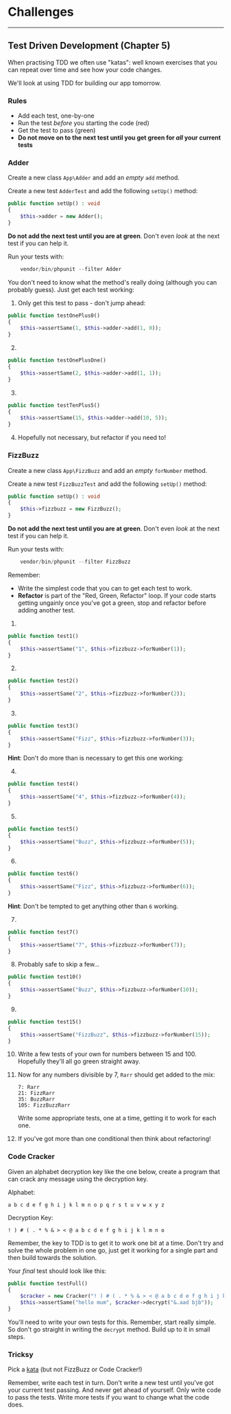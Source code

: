 # Challenges

---

## Test Driven Development (Chapter 5)

When practising TDD we often use "katas": well known exercises that you can repeat over time and see how your code changes.

We'll look at using TDD for building our app tomorrow.

### Rules

- Add each test, one-by-one
- Run the test *before* you starting the code (red)
- Get the test to pass (green)
- **Do not move on to the next test until you get green for *all* your current tests**


### Adder

Create a new class `App\Adder` and add an *empty* `add` method.

Create a new test `AdderTest` and add the following `setUp()` method:

```php
public function setUp() : void
{
    $this->adder = new Adder();
}
```

**Do not add the next test until you are at green**. Don't even *look* at the next test if you can help it.

Run your tests with:

```php
    vendor/bin/phpunit --filter Adder
```

You don't need to know what the method's really doing (although you can probably guess). Just get each test working:

1) Only get this test to pass - don't jump ahead:

```php
public function testOnePlus0()
{
    $this->assertSame(1, $this->adder->add(1, 0));
}
```

2)

```php
public function testOnePlusOne()
{
    $this->assertSame(2, $this->adder->add(1, 1));
}
```

3)

```php
public function testTenPlus5()
{
    $this->assertSame(15, $this->adder->add(10, 5));
}
```

4) Hopefully not necessary, but refactor if you need to!


### FizzBuzz

Create a new class `App\FizzBuzz` and add an *empty* `forNumber` method.

Create a new test `FizzBuzzTest` and add the following `setUp()` method:

```php
public function setUp() : void
{
    $this->fizzbuzz = new FizzBuzz();
}
```


**Do not add the next test until you are at green**. Don't even *look* at the next test if you can help it.

Run your tests with:

```php
    vendor/bin/phpunit --filter FizzBuzz
```

Remember:

- Write the simplest code that you can to get each test to work.
- **Refactor** is part of the "Red, Green, Refactor" loop. If your code starts getting ungainly once you've got a green, stop and refactor before adding another test.

1)

```php
public function test1()
{
    $this->assertSame("1", $this->fizzbuzz->forNumber(1));
}
```

2)

```php
public function test2()
{
    $this->assertSame("2", $this->fizzbuzz->forNumber(2));
}
```

3)

```php
public function test3()
{
    $this->assertSame("Fizz", $this->fizzbuzz->forNumber(3));
}
```

**Hint**: Don't do more than is necessary to get this one working:


4)

```php
public function test4()
{
    $this->assertSame("4", $this->fizzbuzz->forNumber(4));
}
```

5)

```php
public function test5()
{
    $this->assertSame("Buzz", $this->fizzbuzz->forNumber(5));
}
```

6)

```php
public function test6()
{
    $this->assertSame("Fizz", $this->fizzbuzz->forNumber(6));
}
```

**Hint**: Don't be tempted to get anything other than `6` working.

7)

```php
public function test7()
{
    $this->assertSame("7", $this->fizzbuzz->forNumber(7));
}
```

8) Probably safe to skip a few...

```php
public function test10()
{
    $this->assertSame("Buzz", $this->fizzbuzz->forNumber(10));
}
```

9)

```php
public function test15()
{
    $this->assertSame("FizzBuzz", $this->fizzbuzz->forNumber(15));
}
```

10) Write a few tests of your own for numbers between 15 and 100. Hopefully they'll all go green straight away.

11) Now for any numbers divisible by 7, `Rarr` should get added to the mix:

    ```
    7: Rarr
    21: FizzRarr
    35: BuzzRarr
    105: FizzBuzzRarr
    ```

    Write some appropriate tests, one at a time, getting it to work for each one.

12) If you've got more than one conditional then think about refactoring!

### Code Cracker

Given an alphabet decryption key like the one below, create a program that can crack any message using the decryption key.

Alphabet:

```
a b c d e f g h i j k l m n o p q r s t u v w x y z
```

Decryption Key:

```
! ) # ( . * % & > < @ a b c d e f g h i j k l m n o
```

Remember, the key to TDD is to get it to work one bit at a time. Don't try and solve the whole problem in one go, just get it working for a single part and then build towards the solution.

Your *final* test should look like this:

```php
public function testFull()
{
    $cracker = new Cracker("! ) # ( . * % & > < @ a b c d e f g h i j k l m n o");
    $this->assertSame("hello mum", $cracker->decrypt("&.aad bjb"));
}
```

You'll need to write your own tests for this. Remember, start really simple. So don't go straight in writing the `decrypt` method. Build up to it in small steps.

### Tricksy

Pick a [kata](http://codingdojo.org/kata/) (but not FizzBuzz or Code Cracker!)

Remember, write each test in turn. Don't write a new test until you've got your current test passing. And never get ahead of yourself. Only write code to pass the tests. Write more tests if you want to change what the code does.
